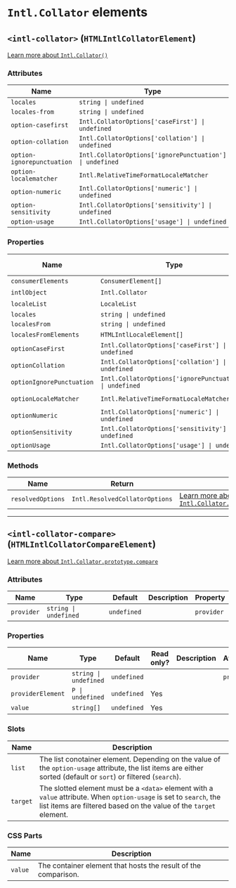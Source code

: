 # `Intl.Collator` elements

## `<intl-collator>` (`HTMLIntlCollatorElement`)

[Learn more about `Intl.Collator()`](http://developer.mozilla.org/en-US/docs/Web/JavaScript/Reference/Global_Objects/Intl/Collator/Collator)

### Attributes

| Name                       | Type                                                     | Default      | Description | Property                  |
| -------------------------- | -------------------------------------------------------- | ------------ | ----------- | ------------------------- |
| `locales`                  | `string \| undefined`                                    | `undefined`  |             | `locales`                 |
| `locales-from`             | `string \| undefined`                                    | `undefined`  |             | `localesFrom`             |
| `option-casefirst`         | `Intl.CollatorOptions['caseFirst'] \| undefined`         | `undefined`  |             | `optionCaseFirst`         |
| `option-collation`         | `Intl.CollatorOptions['collation'] \| undefined`         | `undefined`  |             | `optionCollation`         |
| `option-ignorepunctuation` | `Intl.CollatorOptions['ignorePunctuation'] \| undefined` | `undefined`  |             | `optionIgnorePunctuation` |
| `option-localematcher`     | `Intl.RelativeTimeFormatLocaleMatcher`                   | `'best fit'` |             | `optionLocaleMatcher`     |
| `option-numeric`           | `Intl.CollatorOptions['numeric'] \| undefined`           | `undefined`  |             | `optionNumeric`           |
| `option-sensitivity`       | `Intl.CollatorOptions['sensitivity'] \| undefined`       | `undefined`  |             | `optionSensitivity`       |
| `option-usage`             | `Intl.CollatorOptions['usage'] \| undefined`             | `undefined`  |             | `optionUsage`             |

### Properties

| Name                      | Type                                                     | Default      | Read only? | Description | Attribute                  |
| ------------------------- | -------------------------------------------------------- | ------------ | ---------- | ----------- | -------------------------- |
| `consumerElements`        | `ConsumerElement[]`                                      | `undefined`  | Yes        |             |                            |
| `intlObject`              | `Intl.Collator`                                          | `undefined`  | Yes        |             |                            |
| `localeList`              | `LocaleList`                                             | `undefined`  | Yes        |             |                            |
| `locales`                 | `string \| undefined`                                    | `undefined`  |            |             | `locales`                  |
| `localesFrom`             | `string \| undefined`                                    | `undefined`  |            |             | `locales-from`             |
| `localesFromElements`     | `HTMLIntlLocaleElement[]`                                | `undefined`  | Yes        |             |                            |
| `optionCaseFirst`         | `Intl.CollatorOptions['caseFirst'] \| undefined`         | `undefined`  |            |             | `option-casefirst`         |
| `optionCollation`         | `Intl.CollatorOptions['collation'] \| undefined`         | `undefined`  |            |             | `option-collation`         |
| `optionIgnorePunctuation` | `Intl.CollatorOptions['ignorePunctuation'] \| undefined` | `undefined`  |            |             | `option-ignorepunctuation` |
| `optionLocaleMatcher`     | `Intl.RelativeTimeFormatLocaleMatcher`                   | `'best fit'` |            |             | `option-localematcher`     |
| `optionNumeric`           | `Intl.CollatorOptions['numeric'] \| undefined`           | `undefined`  |            |             | `option-numeric`           |
| `optionSensitivity`       | `Intl.CollatorOptions['sensitivity'] \| undefined`       | `undefined`  |            |             | `option-sensitivity`       |
| `optionUsage`             | `Intl.CollatorOptions['usage'] \| undefined`             | `undefined`  |            |             | `option-usage`             |

### Methods

| Name              | Return                         | Description                                                                                                                                                                   |
| ----------------- | ------------------------------ | ----------------------------------------------------------------------------------------------------------------------------------------------------------------------------- |
| `resolvedOptions` | `Intl.ResolvedCollatorOptions` | [Learn more about `Intl.Collator.prototype.resolvedOptions()`](http://developer.mozilla.org/en-US/docs/Web/JavaScript/Reference/Global_Objects/Intl/Collator/resolvedOptions) |

***

## `<intl-collator-compare>` (`HTMLIntlCollatorCompareElement`)

[Learn more about `Intl.Collator.prototype.compare`](http://developer.mozilla.org/en-US/docs/Web/JavaScript/Reference/Global_Objects/Intl/Collator/compare)

### Attributes

| Name       | Type                  | Default     | Description | Property   |
| ---------- | --------------------- | ----------- | ----------- | ---------- |
| `provider` | `string \| undefined` | `undefined` |             | `provider` |

### Properties

| Name              | Type                  | Default     | Read only? | Description | Attribute  |
| ----------------- | --------------------- | ----------- | ---------- | ----------- | ---------- |
| `provider`        | `string \| undefined` | `undefined` |            |             | `provider` |
| `providerElement` | `P \| undefined`      | `undefined` | Yes        |             |            |
| `value`           | `string[]`            | `undefined` | Yes        |             |            |

### Slots

| Name     | Description                                                                                                                                                                              |
| -------- | ---------------------------------------------------------------------------------------------------------------------------------------------------------------------------------------- |
| `list`   | The list conotainer element. Depending on the value of the `option-usage` attribute, the list items are either sorted (default or `sort`) or filtered (`search`).                        |
| `target` | The slotted element must be a `<data>` element with a `value` attribute. When `option-usage` is set to `search`, the list items are filtered based on the value of the `target` element. |

### CSS Parts

| Name    | Description                                                    |
| ------- | -------------------------------------------------------------- |
| `value` | The container element that hosts the result of the comparison. |
